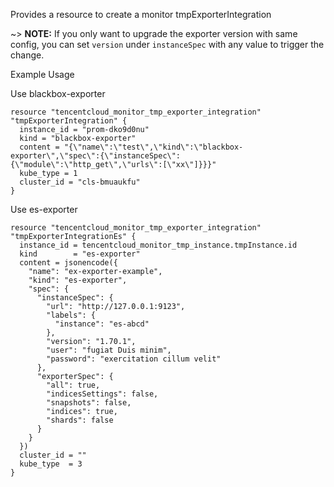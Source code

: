 Provides a resource to create a monitor tmpExporterIntegration

~> **NOTE:** If you only want to upgrade the exporter version with same config, you can set `version` under `instanceSpec` with any value to trigger the change.

Example Usage

Use blackbox-exporter

```hcl
resource "tencentcloud_monitor_tmp_exporter_integration" "tmpExporterIntegration" {
  instance_id = "prom-dko9d0nu"
  kind = "blackbox-exporter"
  content = "{\"name\":\"test\",\"kind\":\"blackbox-exporter\",\"spec\":{\"instanceSpec\":{\"module\":\"http_get\",\"urls\":[\"xx\"]}}}"
  kube_type = 1
  cluster_id = "cls-bmuaukfu"
}
```

Use es-exporter

```
resource "tencentcloud_monitor_tmp_exporter_integration" "tmpExporterIntegrationEs" {
  instance_id = tencentcloud_monitor_tmp_instance.tmpInstance.id
  kind        = "es-exporter"
  content = jsonencode({
    "name": "ex-exporter-example",
    "kind": "es-exporter",
    "spec": {
      "instanceSpec": {
        "url": "http://127.0.0.1:9123",
        "labels": {
          "instance": "es-abcd"
        },
        "version": "1.70.1",
        "user": "fugiat Duis minim",
        "password": "exercitation cillum velit"
      },
      "exporterSpec": {
        "all": true,
        "indicesSettings": false,
        "snapshots": false,
        "indices": true,
        "shards": false
      }
    }
  })
  cluster_id = ""
  kube_type  = 3
}
```